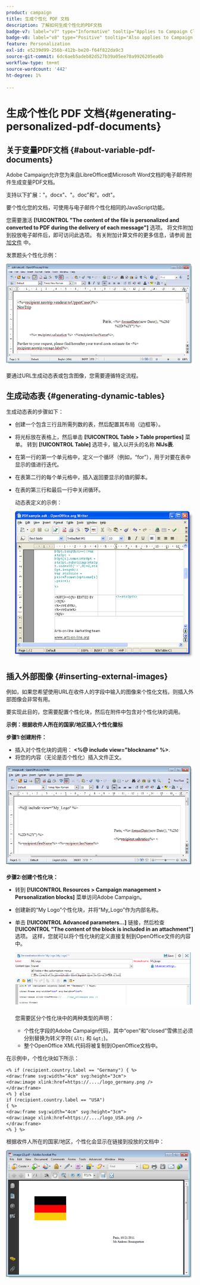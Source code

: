 ```yaml
---
product: campaign
title: 生成个性化 PDF 文档
description: 了解如何生成个性化的PDF文档
badge-v7: label="v7" type="Informative" tooltip="Applies to Campaign Classic v7"
badge-v8: label="v8" type="Positive" tooltip="Also applies to Campaign v8"
feature: Personalization
exl-id: e5239d99-256b-412b-be20-f64f822da9c3
source-git-commit: 6dc6aeb5adeb82d527b39a05ee70a9926205ea0b
workflow-type: tm+mt
source-wordcount: '442'
ht-degree: 1%

---
```


# 生成个性化 PDF 文档{#generating-personalized-pdf-documents}



## 关于变量PDF文档 {#about-variable-pdf-documents}

Adobe Campaign允许您为来自LibreOffice或Microsoft Word文档的电子邮件附件生成变量PDF文档。

支持以下扩展：&quot;。docx&quot;、&quot;。doc&quot;和&quot;。odt&quot;。

要个性化您的文档，可使用与电子邮件个性化相同的JavaScript功能。

您需要激活 **[!UICONTROL "The content of the file is personalized and converted to PDF during the delivery of each message"]** 选项。 将文件附加到投放电子邮件后，即可访问此选项。 有关附加计算文件的更多信息，请参阅 [附加文件](attaching-files.md) 中。

发票题头个性化示例：

![](assets/s_ncs_pdf_simple.png)

要通过URL生成动态表或包含图像，您需要遵循特定流程。

## 生成动态表 {#generating-dynamic-tables}

生成动态表的步骤如下：

* 创建一个包含三行且所需列数的表，然后配置其布局（边框等）。
* 将光标放在表格上，然后单击 **[!UICONTROL Table > Table properties]** 菜单。 转到 **[!UICONTROL Table]** 选项卡，输入以开头的名称 **NlJs表**.
* 在第一行的第一个单元格中，定义一个循环（例如，“for”），用于对要在表中显示的值进行迭代。
* 在表第二行的每个单元格中，插入返回要显示的值的脚本。
* 在表的第三行和最后一行中关闭循环。

   动态表定义的示例：

   ![](assets/s_ncs_pdf_table.png)

## 插入外部图像 {#inserting-external-images}

例如，如果您希望使用URL在收件人的字段中输入的图像来个性化文档，则插入外部图像会非常有用。

要实现此目的，您需要配置个性化块，然后在附件中包含对个性化块的调用。

**示例：根据收件人所在的国家/地区插入个性化徽标**

**步骤1:创建附件：**

* 插入对个性化块的调用： **&lt;%@ include view=&quot;blockname&quot; %>**.
* 将您的内容（无论是否个性化）插入文件正文。

![](assets/s_ncs_open_office_blocdeperso.png)

**步骤2:创建个性化块：**

* 转到 **[!UICONTROL Resources > Campaign management > Personalization blocks]** 菜单访问Adobe Campaign。
* 创建新的“My Logo”个性化块，并将“My_Logo”作为内部名称。
* 单击 **[!UICONTROL Advanced parameters...]** 链接，然后检查 **[!UICONTROL "The content of the block is included in an attachment"]** 选项。 这样，您就可以将个性化块的定义直接复制到OpenOffice文件的内容中。

   ![](assets/s_ncs_pdf_bloc_option.png)

   您需要区分个性化块中的两种类型的声明：

   * 个性化字段的Adobe Campaign代码，其中“open”和“closed”雪佛兰必须分别替换为转义字符( `&lt;` 和 `&gt;`)。
   * 整个OpenOffice XML代码将被复制到OpenOffice文档中。

在示例中，个性化块如下所示：

```
<% if (recipient.country.label == "Germany") { %>
<draw:frame svg:width="4cm" svg:height="3cm">
<draw:image xlink:href=https://..../logo_germany.png />
</draw:frame>
<% } else
if (recipient.country.label == "USA")
{ %>
<draw:frame svg:width="4cm" svg:height="3cm">
<draw:image xlink:href=https://..../logo_USA.png />
</draw:frame>
<% } %>
```

根据收件人所在的国家/地区，个性化会显示在链接到投放的文档中：

![](assets/s_ncs_pdf_result.png)
